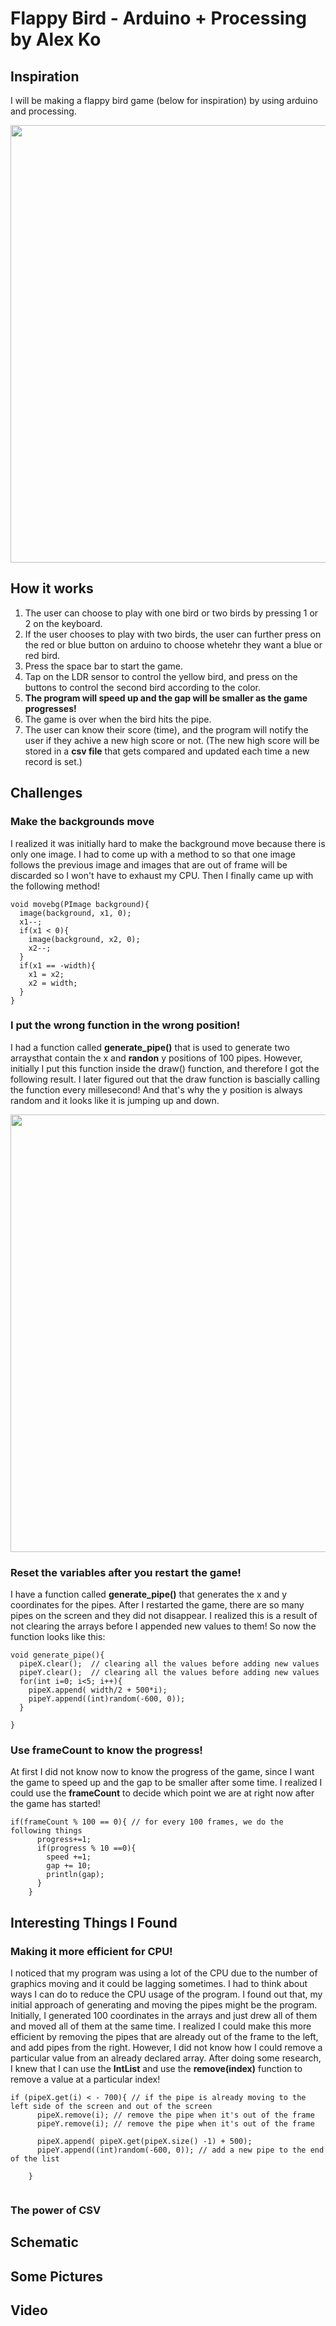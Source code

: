 # Flappy Bird - Arduino + Processing by Alex Ko 
## Inspiration
I will be making a flappy bird game (below for inspiration) by using arduino and processing. 
<p align="center">
  <img src="https://github.com/fyk211/Intro-to-IM/blob/main/Final%20Project/inspo.png?raw=true" width = "700">
</p>

## How it works
1. The user can choose to play with one bird or two birds by pressing 1 or 2 on the keyboard. 
2. If the user chooses to play with two birds, the user can further press on the red or blue button on arduino to choose whetehr they want a blue or red bird. 
3. Press the space bar to start the game. 
4. Tap on the LDR sensor to control the yellow bird, and press on the buttons to control the second bird according to the color. 
5. __The program will speed up and the gap will be smaller as the game progresses!__
6. The game is over when the bird hits the pipe. 
7. The user can know their score (time), and the program will notify the user if they achive a new high score or not. (The new high score will be stored in a __csv file__ that gets compared and updated each time a new record is set.) 


## Challenges 
### Make the backgrounds move
I realized it was initially hard to make the background move because there is only one image. I had to come up with a method to so that one image follows the previous image and images that are out of frame will be discarded so I won't have to exhaust my CPU. Then I finally came up with the following method! 
```
void movebg(PImage background){
  image(background, x1, 0);
  x1--;
  if(x1 < 0){
    image(background, x2, 0);
    x2--; 
  }
  if(x1 == -width){
    x1 = x2;
    x2 = width;
  }   
}
```
### I put the wrong function in the wrong position! 
I had a function called __generate_pipe()__ that is used to generate two arraysthat contain the x and __randon__ y positions of 100 pipes. However, initially I put this function inside the draw() function, and therefore I got the following result. I later figured out that the draw function is bascially calling the function every millesecond! And that's why the y position is always random and it looks like it is jumping up and down. 
<p align="center">
  <img src="https://github.com/fyk211/Intro-to-IM/blob/main/Final%20Project/Progress/Apr-21-2021%2023-41-15.gif?raw=true" width="700">
</p>

### Reset the variables after you restart the game! 
I have a function called __generate_pipe()__ that generates the x and y coordinates for the pipes. After I restarted the game, there are so many pipes on the screen and they did not disappear. I realized this is a result of not clearing the arrays before I appended new values to them! So now the function looks like this: 
```
void generate_pipe(){
  pipeX.clear();  // clearing all the values before adding new values
  pipeY.clear();  // clearing all the values before adding new values
  for(int i=0; i<5; i++){
    pipeX.append( width/2 + 500*i);
    pipeY.append((int)random(-600, 0));
  }
 
}
```
### Use frameCount to know the progress! 
At first I did not know now to know the progress of the game, since I want the game to speed up and the gap to be smaller after some time. I realized I could use the __frameCount__ to decide which point we are at right now after the game has started! 
```
if(frameCount % 100 == 0){ // for every 100 frames, we do the following things
      progress+=1;
      if(progress % 10 ==0){
        speed +=1;
        gap += 10;
        println(gap);
      }
    }
 ```

## Interesting Things I Found
### Making it more efficient for CPU! 
I noticed that my program was using a lot of the CPU due to the number of graphics moving and it could be lagging sometimes. I had to think about ways I can do to reduce the CPU usage of the program. I found out that, my initial approach of generating and moving the pipes might be the program. Initially, I generated 100 coordinates in the arrays and just drew all of them and moved all of them at the same time. I realized I could make this more efficient by removing the pipes that are already out of the frame to the left, and add pipes from the right. However, I did not know how I could remove a particular value from an already declared array. After doing some research, I knew that I can use the __IntList__ and use the __remove(index)__ function to remove a value at a particular index! 
```
if (pipeX.get(i) < - 700){ // if the pipe is already moving to the left side of the screen and out of the screen 
      pipeX.remove(i); // remove the pipe when it's out of the frame
      pipeY.remove(i); // remove the pipe when it's out of the frame
      
      pipeX.append( pipeX.get(pipeX.size() -1) + 500);
      pipeY.append((int)random(-600, 0)); // add a new pipe to the end of the list
      
    }
    
```


### The power of CSV 

## Schematic 

## Some Pictures 

## Video 


